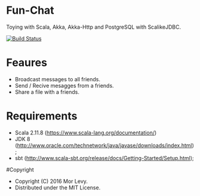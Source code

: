 # Fun-Chat
Toying with Scala, Akka, Akka-Http and PostgreSQL with ScalikeJDBC.

[![Build Status](https://travis-ci.org/lymr/fun-chat.svg?branch=master)](https://travis-ci.org/lymr/fun-chat)

# Feaures
* Broadcast messages to all friends.
* Send / Recive mesagges from a friends.
* Share a file with a friends.

# Requirements
* Scala 2.11.8 (https://www.scala-lang.org/documentation/)
* JDK 8        (http://www.oracle.com/technetwork/java/javase/downloads/index.html);
* sbt          (http://www.scala-sbt.org/release/docs/Getting-Started/Setup.html);

#Copyright
* Copyright (C) 2016 Mor Levy.
* Distributed under the MIT License.
